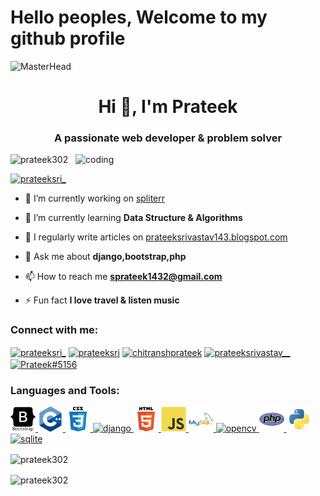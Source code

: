 # Hello peoples, Welcome to my github profile
![MasterHead](https://media.giphy.com/headers/GitHub/w8ZJLtJbmuph.gif)

<h1 align="center">Hi 👋, I'm Prateek</h1>
<h3 align="center">A passionate web developer & problem solver</h3>
<img align="right" alt="coding" width="400" src="https://camo.githubusercontent.com/cae12fddd9d6982901d82580bdf321d81fb299141098ca1c2d4891870827bf17/68747470733a2f2f6d69726f2e6d656469756d2e636f6d2f6d61782f313336302f302a37513379765349765f7430696f4a2d5a2e676966">
<p align="left"> <img src="https://komarev.com/ghpvc/?username=prateek302&label=Profile%20views&color=0e75b6&style=flat" alt="prateek302" /> </p>

<p align="left"> <a href="https://twitter.com/prateeksri_" target="blank"><img src="https://img.shields.io/twitter/follow/prateeksri_?logo=twitter&style=for-the-badge" alt="prateeksri_" /></a> </p>

- 🔭 I’m currently working on [spliterr](spliterr.rf.gd)

- 🌱 I’m currently learning **Data Structure & Algorithms**

- 📝 I regularly write articles on [prateeksrivastav143.blogspot.com](prateeksrivastav143.blogspot.com)

- 💬 Ask me about **django,bootstrap,php**

- 📫 How to reach me **sprateek1432@gmail.com**

- ⚡ Fun fact **I love travel & listen music**

<h3 align="left">Connect with me:</h3>
<p align="left">
<a href="https://twitter.com/prateeksri_" target="blank"><img align="center" src="https://raw.githubusercontent.com/rahuldkjain/github-profile-readme-generator/master/src/images/icons/Social/twitter.svg" alt="prateeksri_" height="30" width="40" /></a>
<a href="https://linkedin.com/in/prateeksri" target="blank"><img align="center" src="https://raw.githubusercontent.com/rahuldkjain/github-profile-readme-generator/master/src/images/icons/Social/linked-in-alt.svg" alt="prateeksri" height="30" width="40" /></a>
<a href="https://fb.com/chitranshprateek" target="blank"><img align="center" src="https://raw.githubusercontent.com/rahuldkjain/github-profile-readme-generator/master/src/images/icons/Social/facebook.svg" alt="chitranshprateek" height="30" width="40" /></a>
<a href="https://instagram.com/prateeksrivastav__" target="blank"><img align="center" src="https://raw.githubusercontent.com/rahuldkjain/github-profile-readme-generator/master/src/images/icons/Social/instagram.svg" alt="prateeksrivastav__" height="30" width="40" /></a>
<a href="https://discord.gg/Prateek#5156" target="blank"><img align="center" src="https://raw.githubusercontent.com/rahuldkjain/github-profile-readme-generator/master/src/images/icons/Social/discord.svg" alt="Prateek#5156" height="30" width="40" /></a>
</p>

<h3 align="left">Languages and Tools:</h3>
<p align="left"> <a href="https://getbootstrap.com" target="_blank" rel="noreferrer"> <img src="https://raw.githubusercontent.com/devicons/devicon/master/icons/bootstrap/bootstrap-plain-wordmark.svg" alt="bootstrap" width="40" height="40"/> </a> <a href="https://www.w3schools.com/cpp/" target="_blank" rel="noreferrer"> <img src="https://raw.githubusercontent.com/devicons/devicon/master/icons/cplusplus/cplusplus-original.svg" alt="cplusplus" width="40" height="40"/> </a> <a href="https://www.w3schools.com/css/" target="_blank" rel="noreferrer"> <img src="https://raw.githubusercontent.com/devicons/devicon/master/icons/css3/css3-original-wordmark.svg" alt="css3" width="40" height="40"/> </a> <a href="https://www.djangoproject.com/" target="_blank" rel="noreferrer"> <img src="https://cdn.worldvectorlogo.com/logos/django.svg" alt="django" width="40" height="40"/> </a> <a href="https://www.w3.org/html/" target="_blank" rel="noreferrer"> <img src="https://raw.githubusercontent.com/devicons/devicon/master/icons/html5/html5-original-wordmark.svg" alt="html5" width="40" height="40"/> </a> <a href="https://developer.mozilla.org/en-US/docs/Web/JavaScript" target="_blank" rel="noreferrer"> <img src="https://raw.githubusercontent.com/devicons/devicon/master/icons/javascript/javascript-original.svg" alt="javascript" width="40" height="40"/> </a> <a href="https://www.mysql.com/" target="_blank" rel="noreferrer"> <img src="https://raw.githubusercontent.com/devicons/devicon/master/icons/mysql/mysql-original-wordmark.svg" alt="mysql" width="40" height="40"/> </a> <a href="https://opencv.org/" target="_blank" rel="noreferrer"> <img src="https://www.vectorlogo.zone/logos/opencv/opencv-icon.svg" alt="opencv" width="40" height="40"/> </a> <a href="https://www.php.net" target="_blank" rel="noreferrer"> <img src="https://raw.githubusercontent.com/devicons/devicon/master/icons/php/php-original.svg" alt="php" width="40" height="40"/> </a> <a href="https://www.python.org" target="_blank" rel="noreferrer"> <img src="https://raw.githubusercontent.com/devicons/devicon/master/icons/python/python-original.svg" alt="python" width="40" height="40"/> </a> <a href="https://www.sqlite.org/" target="_blank" rel="noreferrer"> <img src="https://www.vectorlogo.zone/logos/sqlite/sqlite-icon.svg" alt="sqlite" width="40" height="40"/> </a> </p>

<p><img align="center" src="https://github-readme-stats.vercel.app/api/top-langs?username=prateek302&show_icons=true&locale=en&layout=compact" alt="prateek302" /></p>

<p><img align="center" src="https://github-readme-streak-stats.herokuapp.com/?user=prateek302&" alt="prateek302" /></p>

